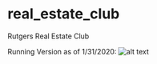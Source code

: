 # real_estate_club
Rutgers Real Estate Club

Running Version as of 1/31/2020:
![alt text](https://github.com/RutgersBlueprint/real_estate_club/blob/master/demos/version2-1.31.2020.gif)
